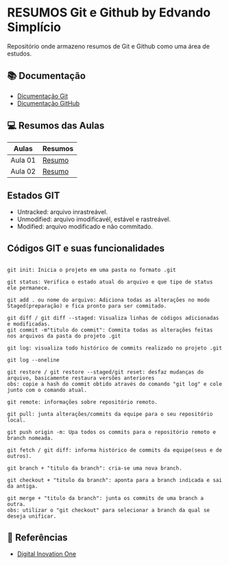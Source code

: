 # RESUMOS Git e Github by Edvando Simplício

Repositório onde armazeno resumos de Git e Github como uma área de estudos.

## 📚 Documentação
- [Dicumentação Git](https://git-scm.com/docs)
- [Dicumentação GitHub](https://docs.github.com/pt)

## 💻 Resumos das Aulas

| Aulas | Resumos |
| ----- | ------- |
| Aula 01 | [Resumo]() |
| Aula 02 | [Resumo]() |

## Estados GIT
- Untracked: arquivo inrastreável.
- Unmodified: arquivo imodificavél, estável e rastreável.
- Modified: arquivo modificado e não commitado.

## Códigos GIT e suas funcionalidades

```

git init: Inicia o projeto em uma pasta no formato .git

git status: Verifica o estado atual do arquivo e que tipo de status ele permanece.

git add . ou nome do arquivo: Adiciona todas as alterações no modo Staged(preparação) e fica pronto para ser commitado.

git diff / git diff --staged: Visualiza linhas de códigos adicionadas e modificadas.
git commit -m"titulo do commit": Commita todas as alterações feitas nos arquivos da pasta do projeto .git

git log: visualiza todo histórico de commits realizado no projeto .git

git log --oneline

git restore / git restore --staged/git reset: desfaz mudanças do arquivo, basicamente restaura versões anteriores
obs: copie a hash do commit obtido através do comando "git log" e cole junto com o comando atual.

git remote: informações sobre repositório remoto.

git pull: junta alterações/commits da equipe para o seu repositório local.

git push origin -m: Upa todos os commits para o repositório remoto e branch nomeada.

git fetch / git diff: informa histórico de commits da equipe(seus e de outros).

git branch + "titulo da branch": cria-se uma nova branch.

git checkout + "titulo da branch": aponta para a branch indicada e sai da antiga.

git merge + "titulo da branch": junta os commits de uma branch a outra.
obs: utilizar o "git checkout" para selecionar a branch da qual se deseja unificar.

```

## 🔎 Referências
- [Digital Inovation One](https://www.dio.me/)